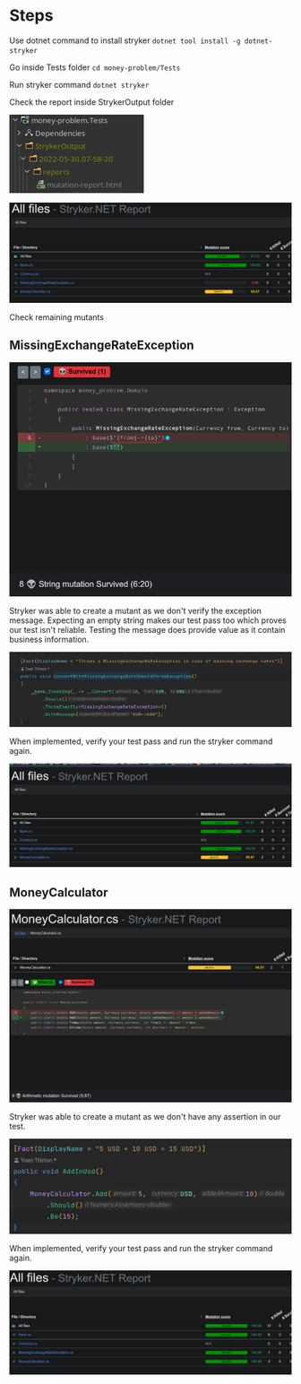 # Steps

Use dotnet command to install stryker
`dotnet tool install -g dotnet-stryker`

Go inside Tests folder
`cd money-problem/Tests`

Run stryker command
`dotnet stryker`

Check the report inside StrykerOutput folder

![Stryker Report Location](img/StrykerReportLocation.png)

![Stryker Report](img/StrykerReport.png)

Check remaining mutants

## MissingExchangeRateException

![Mutant](img/MutantMissingExchangeRateException.png)

Stryker was able to create a mutant as we don't verify the exception message. 
Expecting an empty string makes our test pass too which proves our test isn't reliable.
Testing the message does provide value as it contain business information.

![Code Fix](img/MutantMissingExchangeRateExceptionCodeFix.png)

When implemented, verify your test pass and run the stryker command again.

![Stryker Report Fixed](img/MutantMissingExchangeRateExceptionFixed.png)

## MoneyCalculator

![Mutant](img/MutantMoneyCalculator.png)

Stryker was able to create a mutant as we don't have any assertion in our test.

![Code Fix](img/MutantMoneyCalculatorCodeFix.png)

When implemented, verify your test pass and run the stryker command again.

![Stryker Report Fixed](img/MutantMoneyCalculatorFixed.png)